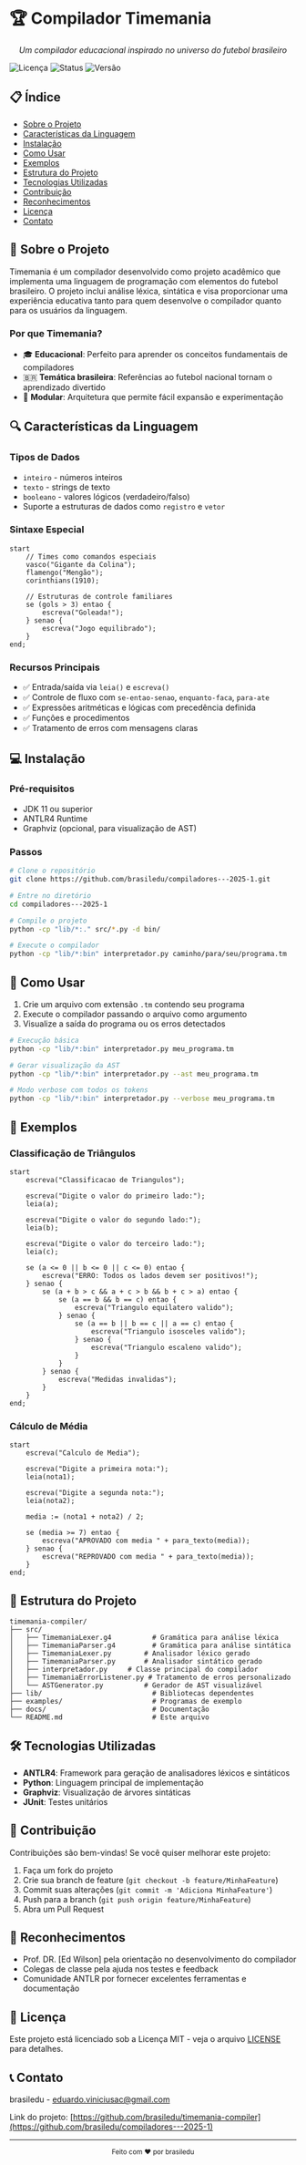 # 🏆 Compilador Timemania

<div align="center">
  <p><em>Um compilador educacional inspirado no universo do futebol brasileiro</em></p>
</div>

![Licença](https://img.shields.io/badge/license-MIT-green)
![Status](https://img.shields.io/badge/status-em%20desenvolvimento-yellow)
![Versão](https://img.shields.io/badge/vers%C3%A3o-1.0.0-blue)

## 📋 Índice
- [Sobre o Projeto](#-sobre-o-projeto)
- [Características da Linguagem](#-características-da-linguagem)
- [Instalação](#-instalação)
- [Como Usar](#-como-usar)
- [Exemplos](#-exemplos)
- [Estrutura do Projeto](#-estrutura-do-projeto)
- [Tecnologias Utilizadas](#-tecnologias-utilizadas)
- [Contribuição](#-contribuição)
- [Reconhecimentos](#-reconhecimentos)
- [Licença](#-licença)
- [Contato](#-contato)

## 🚀 Sobre o Projeto

Timemania é um compilador desenvolvido como projeto acadêmico que implementa uma linguagem de programação com elementos do futebol brasileiro. O projeto inclui análise léxica, sintática e visa proporcionar uma experiência educativa tanto para quem desenvolve o compilador quanto para os usuários da linguagem.

### Por que Timemania?

- 🎓 **Educacional**: Perfeito para aprender os conceitos fundamentais de compiladores
- 🇧🇷 **Temática brasileira**: Referências ao futebol nacional tornam o aprendizado divertido
- 🧩 **Modular**: Arquitetura que permite fácil expansão e experimentação

## 🔍 Características da Linguagem

### Tipos de Dados
- `inteiro` - números inteiros
- `texto` - strings de texto
- `booleano` - valores lógicos (verdadeiro/falso)
- Suporte a estruturas de dados como `registro` e `vetor`

### Sintaxe Especial
```
start
    // Times como comandos especiais
    vasco("Gigante da Colina");
    flamengo("Mengão");
    corinthians(1910);
    
    // Estruturas de controle familiares
    se (gols > 3) entao {
        escreva("Goleada!");
    } senao {
        escreva("Jogo equilibrado");
    }
end;
```

### Recursos Principais
- ✅ Entrada/saída via `leia()` e `escreva()`
- ✅ Controle de fluxo com `se-entao-senao`, `enquanto-faca`, `para-ate`
- ✅ Expressões aritméticas e lógicas com precedência definida
- ✅ Funções e procedimentos
- ✅ Tratamento de erros com mensagens claras

## 💻 Instalação

### Pré-requisitos
- JDK 11 ou superior
- ANTLR4 Runtime
- Graphviz (opcional, para visualização de AST)

### Passos
```bash
# Clone o repositório
git clone https://github.com/brasiledu/compiladores---2025-1.git

# Entre no diretório
cd compiladores---2025-1

# Compile o projeto
python -cp "lib/*:." src/*.py -d bin/

# Execute o compilador
python -cp "lib/*:bin" interpretador.py caminho/para/seu/programa.tm
```

## 🔧 Como Usar

1. Crie um arquivo com extensão `.tm` contendo seu programa
2. Execute o compilador passando o arquivo como argumento
3. Visualize a saída do programa ou os erros detectados

```bash
# Execução básica
python -cp "lib/*:bin" interpretador.py meu_programa.tm

# Gerar visualização da AST
python -cp "lib/*:bin" interpretador.py --ast meu_programa.tm

# Modo verbose com todos os tokens
python -cp "lib/*:bin" interpretador.py --verbose meu_programa.tm
```

## 📝 Exemplos

### Classificação de Triângulos

```
start
    escreva("Classificacao de Triangulos");
    
    escreva("Digite o valor do primeiro lado:");
    leia(a);
    
    escreva("Digite o valor do segundo lado:");
    leia(b);
    
    escreva("Digite o valor do terceiro lado:");
    leia(c);
    
    se (a <= 0 || b <= 0 || c <= 0) entao {
        escreva("ERRO: Todos os lados devem ser positivos!");
    } senao {
        se (a + b > c && a + c > b && b + c > a) entao {
            se (a == b && b == c) entao {
                escreva("Triangulo equilatero valido");
            } senao {
                se (a == b || b == c || a == c) entao {
                    escreva("Triangulo isosceles valido");
                } senao {
                    escreva("Triangulo escaleno valido");
                }
            }
        } senao {
            escreva("Medidas invalidas");
        }
    }
end;
```

### Cálculo de Média

```
start
    escreva("Calculo de Media");
    
    escreva("Digite a primeira nota:");
    leia(nota1);
    
    escreva("Digite a segunda nota:");
    leia(nota2);
    
    media := (nota1 + nota2) / 2;
    
    se (media >= 7) entao {
        escreva("APROVADO com media " + para_texto(media));
    } senao {
        escreva("REPROVADO com media " + para_texto(media));
    }
end;
```

## 📁 Estrutura do Projeto

```
timemania-compiler/
├── src/
│   ├── TimemaniaLexer.g4          # Gramática para análise léxica
│   ├── TimemaniaParser.g4         # Gramática para análise sintática
│   ├── TimemaniaLexer.py        # Analisador léxico gerado
│   ├── TimemaniaParser.py       # Analisador sintático gerado
│   ├── interpretador.py     # Classe principal do compilador
│   ├── TimemaniaErrorListener.py # Tratamento de erros personalizado
│   └── ASTGenerator.py          # Gerador de AST visualizável
├── lib/                           # Bibliotecas dependentes
├── examples/                      # Programas de exemplo
├── docs/                          # Documentação
└── README.md                      # Este arquivo
```

## 🛠️ Tecnologias Utilizadas

- **ANTLR4**: Framework para geração de analisadores léxicos e sintáticos
- **Python**: Linguagem principal de implementação
- **Graphviz**: Visualização de árvores sintáticas
- **JUnit**: Testes unitários

## 👥 Contribuição

Contribuições são bem-vindas! Se você quiser melhorar este projeto:

1. Faça um fork do projeto
2. Crie sua branch de feature (`git checkout -b feature/MinhaFeature`)
3. Commit suas alterações (`git commit -m 'Adiciona MinhaFeature'`)
4. Push para a branch (`git push origin feature/MinhaFeature`)
5. Abra um Pull Request

## 🏅 Reconhecimentos

- Prof. DR. [Ed Wilson] pela orientação no desenvolvimento do compilador
- Colegas de classe pela ajuda nos testes e feedback
- Comunidade ANTLR por fornecer excelentes ferramentas e documentação

## 📄 Licença

Este projeto está licenciado sob a Licença MIT - veja o arquivo [LICENSE](LICENSE) para detalhes.

## 📞 Contato

brasiledu - [eduardo.viniciusac@gmail.com](mailto:eduardo.viniciusac@gmail.com)

Link do projeto: [https://github.com/brasiledu/timemania-compiler](https://github.com/brasiledu/compiladores---2025-1)

---

<div align="center">
  <sub>Feito com ❤️ por brasiledu</sub>
</div>
